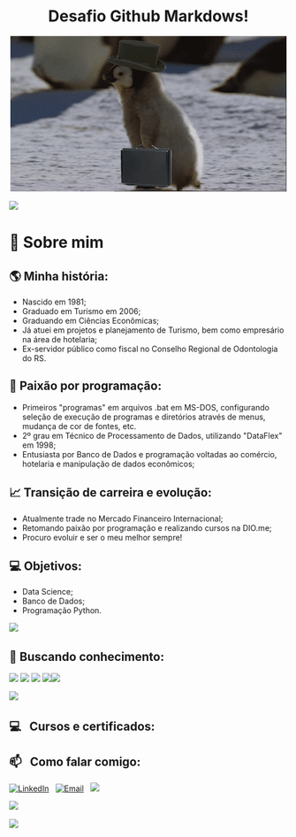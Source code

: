 <h1 align="center"> Desafio Github Markdows! </h1>
<p align="center"><img src="work.gif" alt="work.gif"></p>
<img src="https://user-images.githubusercontent.com/73097560/115834477-dbab4500-a447-11eb-908a-139a6edaec5c.gif">             

# 💫 Sobre mim
## 🌎 Minha história:

- Nascido em 1981;
- Graduado em Turismo em 2006; 
- Graduando em Ciências Econômicas;
- Já atuei em projetos e planejamento de Turismo, bem como empresário na área de hotelaria;
- Ex-servidor público como fiscal no Conselho Regional de Odontologia do RS.

## 💾 Paixão por programação:
- Primeiros "programas" em arquivos .bat em MS-DOS, configurando seleção de execução de programas e diretórios através de menus, mudança de cor de fontes, etc.
- 2º grau em Técnico de Processamento de Dados, utilizando "DataFlex" em 1998;
- Entusiasta por Banco de Dados e programação voltadas ao comércio, hotelaria e manipulação de dados econômicos;

## 📈 Transição de carreira e evolução:
- Atualmente trade no Mercado Financeiro Internacional;
- Retomando paixão por programação e realizando cursos na DIO.me;
- Procuro evoluir e ser o meu melhor sempre!

## 💻 Objetivos:
- Data Science;
- Banco de Dados;
- Programação Python.

<img src="https://user-images.githubusercontent.com/73097560/115834477-dbab4500-a447-11eb-908a-139a6edaec5c.gif">

## 🚧  Buscando conhecimento:
 <img src="https://cdn.jsdelivr.net/gh/devicons/devicon@latest/icons/html5/html5-original.svg" width="75" /> <img src="https://cdn.jsdelivr.net/gh/devicons/devicon@latest/icons/css3/css3-original.svg" width="75"/> <img src="https://cdn.jsdelivr.net/gh/devicons/devicon@latest/icons/javascript/javascript-original.svg" width="75"/> <img src="https://cdn.jsdelivr.net/gh/devicons/devicon@latest/icons/mysql/mysql-original-wordmark.svg" width="75"/><img src="https://cdn.jsdelivr.net/gh/devicons/devicon@latest/icons/python/python-original.svg" width="75"/>
          
<img src="https://user-images.githubusercontent.com/73097560/115834477-dbab4500-a447-11eb-908a-139a6edaec5c.gif">

## 💻 &nbsp; Cursos e certificados:

## 📫 &nbsp; Como falar comigo:

<a href="https://www.linkedin.com/in/marcelo-diedrich/"><img alt="LinkedIn" src="https://img.shields.io/badge/linkedin%20-%230077B5.svg?&style=flat&logo=linkedin&logoColor=white"/></a> &nbsp;
<a href="mailto:mar@celo.net.br"><img alt="Email" src="https://img.shields.io/badge/Email-D14836?style=flat&logo=Email&logoColor=white" /></a> &nbsp;
<a href="https://instagram.com/marcelodiedrich81"><img src="https://img.shields.io/badge/marcelodiedrich81-E4405F?style=flat&logo=Instagram&logoColor=white"/></a> &nbsp;

![](https://komarev.com/ghpvc/?username=marcelodiedrich&color=447ff7&label=Visitor+count)

<img src="https://user-images.githubusercontent.com/73097560/115834477-dbab4500-a447-11eb-908a-139a6edaec5c.gif">
